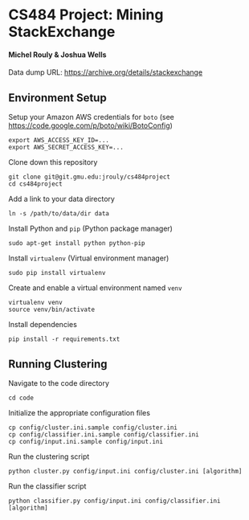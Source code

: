 # CS484 Project: Mining StackExchange
#### Michel Rouly & Joshua Wells

Data dump URL: https://archive.org/details/stackexchange

## Environment Setup

Setup your Amazon AWS credentials for `boto` (see https://code.google.com/p/boto/wiki/BotoConfig)

    export AWS_ACCESS_KEY_ID=...
    export AWS_SECRET_ACCESS_KEY=...

Clone down this repository

    git clone git@git.gmu.edu:jrouly/cs484project
    cd cs484project

Add a link to your data directory

    ln -s /path/to/data/dir data

Install Python and `pip` (Python package manager)

    sudo apt-get install python python-pip

Install `virtualenv` (Virtual environment manager)

    sudo pip install virtualenv

Create and enable a virtual environment named `venv`

    virtualenv venv
    source venv/bin/activate

Install dependencies

    pip install -r requirements.txt

## Running Clustering

Navigate to the code directory

    cd code

Initialize the appropriate configuration files

    cp config/cluster.ini.sample config/cluster.ini
    cp config/classifier.ini.sample config/classifier.ini
    cp config/input.ini.sample config/input.ini

Run the clustering script

    python cluster.py config/input.ini config/cluster.ini [algorithm]


Run the classifier script

    python classifier.py config/input.ini config/classifier.ini [algorithm]
